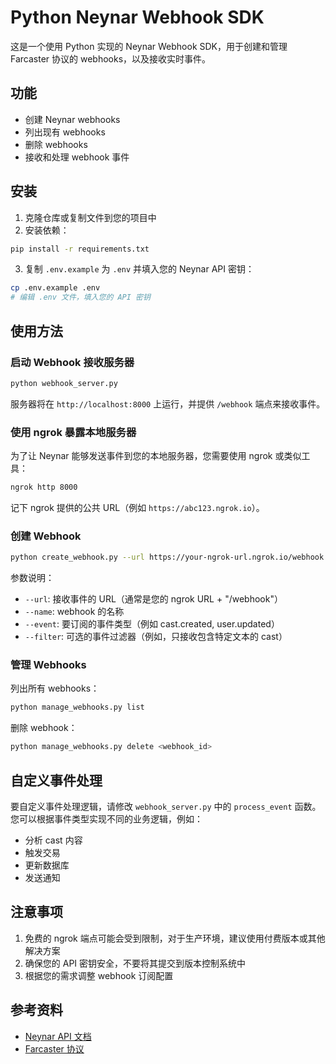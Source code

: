 # Python Neynar Webhook SDK

这是一个使用 Python 实现的 Neynar Webhook SDK，用于创建和管理 Farcaster 协议的 webhooks，以及接收实时事件。

## 功能

- 创建 Neynar webhooks
- 列出现有 webhooks
- 删除 webhooks
- 接收和处理 webhook 事件

## 安装

1. 克隆仓库或复制文件到您的项目中
2. 安装依赖：

```bash
pip install -r requirements.txt
```

3. 复制 `.env.example` 为 `.env` 并填入您的 Neynar API 密钥：

```bash
cp .env.example .env
# 编辑 .env 文件，填入您的 API 密钥
```

## 使用方法

### 启动 Webhook 接收服务器

```bash
python webhook_server.py
```

服务器将在 `http://localhost:8000` 上运行，并提供 `/webhook` 端点来接收事件。

### 使用 ngrok 暴露本地服务器

为了让 Neynar 能够发送事件到您的本地服务器，您需要使用 ngrok 或类似工具：

```bash
ngrok http 8000
```

记下 ngrok 提供的公共 URL（例如 `https://abc123.ngrok.io`）。

### 创建 Webhook

```bash
python create_webhook.py --url https://your-ngrok-url.ngrok.io/webhook --name "my-webhook" --event "cast.created" --filter "\\$(ETH|eth)"
```

参数说明：
- `--url`: 接收事件的 URL（通常是您的 ngrok URL + "/webhook"）
- `--name`: webhook 的名称
- `--event`: 要订阅的事件类型（例如 cast.created, user.updated）
- `--filter`: 可选的事件过滤器（例如，只接收包含特定文本的 cast）

### 管理 Webhooks

列出所有 webhooks：

```bash
python manage_webhooks.py list
```

删除 webhook：

```bash
python manage_webhooks.py delete <webhook_id>
```

## 自定义事件处理

要自定义事件处理逻辑，请修改 `webhook_server.py` 中的 `process_event` 函数。您可以根据事件类型实现不同的业务逻辑，例如：

- 分析 cast 内容
- 触发交易
- 更新数据库
- 发送通知

## 注意事项

1. 免费的 ngrok 端点可能会受到限制，对于生产环境，建议使用付费版本或其他解决方案
2. 确保您的 API 密钥安全，不要将其提交到版本控制系统中
3. 根据您的需求调整 webhook 订阅配置

## 参考资料

- [Neynar API 文档](https://docs.neynar.com/reference/publish-webhook)
- [Farcaster 协议](https://www.farcaster.xyz/)
